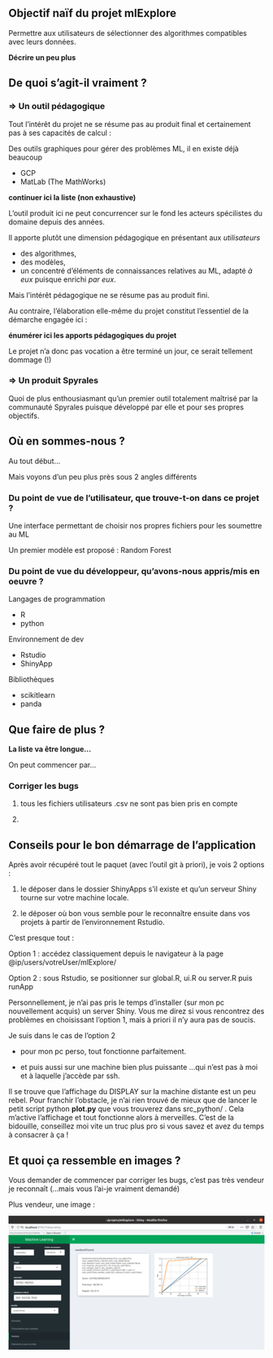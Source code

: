 Objectif naïf du projet mlExplore
---------------------------------

Permettre aux utilisateurs de sélectionner des algorithmes compatibles
avec leurs données.

**Décrire un peu plus**

De quoi s’agit-il vraiment ?
----------------------------

### =&gt; Un outil pédagogique

Tout l’intérêt du projet ne se résume pas au produit final et
certainement pas à ses capacités de calcul :

Des outils graphiques pour gérer des problèmes ML, il en existe déjà
beaucoup

-   GCP
-   MatLab (The MathWorks)

**continuer ici la liste (non exhaustive)**

L’outil produit ici ne peut concurrencer sur le fond les acteurs
spécilistes du domaine depuis des années.

Il apporte plutôt une dimension pédagogique en présentant aux
*utilisateurs*

-   des algorithmes,
-   des modèles,
-   un concentré d’éléments de connaissances relatives au ML, adapté *à
    eux* puisque enrichi *par eux*.

Mais l’intérêt pédagogique ne se résume pas au produit fini.

Au contraire, l’élaboration elle-même du projet constitut l’essentiel de
la démarche engagée ici :

**énumérer ici les apports pédagogiques du projet**

Le projet n’a donc pas vocation a être terminé un jour, ce serait
tellement dommage (!)

### =&gt; Un produit Spyrales

Quoi de plus enthousiasmant qu’un premier outil totalement maîtrisé par
la communauté Spyrales puisque développé par elle et pour ses propres
objectifs.

Où en sommes-nous ?
-------------------

Au tout début…

Mais voyons d’un peu plus près sous 2 angles différents

### Du point de vue de l’utilisateur, que trouve-t-on dans ce projet ?

Une interface permettant de choisir nos propres fichiers pour les
soumettre au ML

Un premier modèle est proposé : Random Forest

### Du point de vue du développeur, qu’avons-nous appris/mis en oeuvre ?

Langages de programmation

-   R
-   python

Environnement de dev

-   Rstudio
-   ShinyApp

Bibliothèques

-   scikitlearn
-   panda

Que faire de plus ?
-------------------

**La liste va être longue…**

On peut commencer par…

### Corriger les bugs

1.  tous les fichiers utilisateurs .csv ne sont pas bien pris en compte

2.  

Conseils pour le bon démarrage de l’application
-----------------------------------------------

Après avoir récupéré tout le paquet (avec l’outil git à priori), je vois
2 options :

1.  le déposer dans le dossier ShinyApps s’il existe et qu’un serveur
    Shiny tourne sur votre machine locale.

2.  le déposer où bon vous semble pour le reconnaître ensuite dans vos
    projets à partir de l’environnement Rstudio.

C’est presque tout :

Option 1 : accédez classiquement depuis le navigateur à la page
@ip/users/votreUser/mlExplore/

Option 2 : sous Rstudio, se positionner sur global.R, ui.R ou server.R
puis runApp

Personnellement, je n’ai pas pris le temps d’installer (sur mon pc
nouvellement acquis) un server Shiny. Vous me direz si vous rencontrez
des problèmes en choisissant l’option 1, mais à priori il n’y aura pas
de soucis.

Je suis dans le cas de l’option 2

-   pour mon pc perso, tout fonctionne parfaitement.

-   et puis aussi sur une machine bien plus puissante …qui n’est pas à
    moi et à laquelle j’accède par ssh.

Il se trouve que l’affichage du DISPLAY sur la machine distante est un
peu rebel. Pour franchir l’obstacle, je n’ai rien trouvé de mieux que de
lancer le petit script python **plot.py** que vous trouverez dans
src\_python/ . Cela m’active l’affichage et tout fonctionne alors à
merveilles. C’est de la bidouille, conseillez moi vite un truc plus pro
si vous savez et avez du temps à consacrer à ça !

Et quoi ça ressemble en images ?
--------------------------------

Vous demander de commencer par corriger les bugs, c’est pas très vendeur
je reconnaît (…mais vous l’ai-je vraiment demandé)

Plus vendeur, une image :

![Sortie d’un modèle célèbre](../figures/mlExplore.png)
